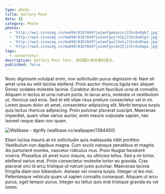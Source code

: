 ```yaml
---
type: photo
title: Gallery Post
date: {}
category: Photo
photos:
  - 'http://ww1.sinaimg.cn/mw690/81b78497jw1emfgwkasznj21hc0u0qb7.jpg'
  - 'http://ww3.sinaimg.cn/mw690/81b78497jw1emfgwjrh2pj21hc0u01g3.jpg'
  - 'http://ww2.sinaimg.cn/mw690/81b78497jw1emfgwil5xkj21hc0u0tpm.jpg'
  - 'http://ww3.sinaimg.cn/mw690/81b78497jw1emfgvcdn25j21hc0u0qpa.jpg'
tags:
  - consectetur
description: Gallery Post Test. 测试图片类文章的显示。
published: false
---
```


Nunc dignissim volutpat enim, non sollicitudin purus dignissim id. Nam sit amet urna eu velit lacinia eleifend. Proin auctor rhoncus ligula nec aliquet. Donec sodales molestie lacinia. Curabitur dictum faucibus urna at convallis. Aliquam in lectus at urna rutrum porta. In lacus arcu, molestie ut vestibulum ut, rhoncus sed eros. Sed et elit vitae risus pretium consectetur vel in mi. Lorem ipsum dolor sit amet, consectetur adipiscing elit. Morbi tempus turpis quis lectus rhoncus adipiscing. Proin pulvinar placerat suscipit. Maecenas imperdiet, quam vitae varius auctor, enim mauris vulputate sapien, nec laoreet neque diam non quam.

<!-- more -->

![Wallbase - dgnfly (wallbase.cc/wallpaper/1384450)](http://ww1.sinaimg.cn/large/81b78497jw1emfgts2pt4j21hc0u0k1c.jpg)

Etiam luctus mauris at mi sollicitudin quis malesuada nibh porttitor. Vestibulum non dapibus magna. Cum sociis natoque penatibus et magnis dis parturient montes, nascetur ridiculus mus. Proin feugiat hendrerit viverra. Phasellus sit amet nunc mauris, eu ultricies tellus. Sed a mi tortor, eleifend varius erat. Proin consectetur molestie tortor eu gravida. Cras placerat orci id arcu tristique ut rutrum justo pulvinar. Maecenas lacinia fringilla diam non bibendum. Aenean vel viverra turpis. Integer ut leo nisi. Pellentesque vehicula quam ut sapien convallis consequat. Aliquam ut arcu purus, eget tempor purus. Integer eu tellus quis erat tristique gravida eu vel lorem.
